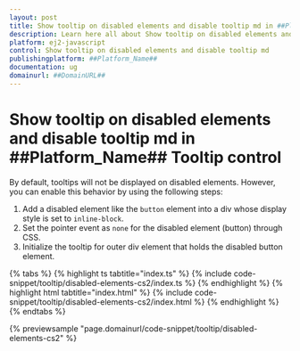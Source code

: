 ```yaml
---
layout: post
title: Show tooltip on disabled elements and disable tooltip md in ##Platform_Name## Tooltip control | Syncfusion
description: Learn here all about Show tooltip on disabled elements and disable tooltip md in Syncfusion ##Platform_Name## Tooltip control of Syncfusion Essential JS 2 and more.
platform: ej2-javascript
control: Show tooltip on disabled elements and disable tooltip md 
publishingplatform: ##Platform_Name##
documentation: ug
domainurl: ##DomainURL##
---
```


# Show tooltip on disabled elements and disable tooltip md in ##Platform_Name## Tooltip control

By default, tooltips will not be displayed on disabled elements. However, you can enable this behavior by using the following steps:

1. Add a disabled element like the `button` element into a div whose display style is set to `inline-block`.
2. Set the pointer event as `none` for the disabled element (button) through CSS.
3. Initialize the tooltip for outer div element that holds the disabled button element.

{% tabs %}
{% highlight ts tabtitle="index.ts" %}
{% include code-snippet/tooltip/disabled-elements-cs2/index.ts %}
{% endhighlight %}
{% highlight html tabtitle="index.html" %}
{% include code-snippet/tooltip/disabled-elements-cs2/index.html %}
{% endhighlight %}
{% endtabs %}
          
{% previewsample "page.domainurl/code-snippet/tooltip/disabled-elements-cs2" %}
